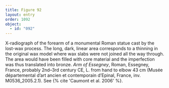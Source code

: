 ```yaml
---
title: Figure 92
layout: entry
order: 1092
object:
  - id: "092"
---
```


X-radiograph of the forearm of a monumental Roman statue cast by the lost-wax process. The long, dark, linear area corresponds to a thinning in the original wax model where wax slabs were not joined all the way through. The area would have been filled with core material and the imperfection was thus translated into bronze. *Arm of Essegney*, Roman, Essegney, France, probably 2nd–3rd century CE, L. from hand to elbow 43 cm (Musée départemental d’art ancien et contemporain d’Epinal, France, inv. M0536_2005.2.1). See {% cite 'Caumont et al. 2006' %}.
